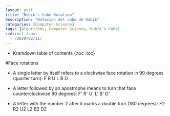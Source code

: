```yaml
---
layout: post
title: "Rubik's Cube Notation"
description: "Notacion del cubo de Rubik"
categories: [Computer Science]
tags: [Algorithms, Computer Science, Rubik's Cube]
redirect_from:
  - /2020/02/11/
---
```


* Kramdown table of contents
{:toc .toc}

#Face rotations

* A single letter by itself refers to a clockwise face rotation in 90 degrees (quarter turn):
F R U L B D

* A letter followed by an apostrophe means to turn that face counterclockwise 90 degrees:
F' R' U' L' B' D'

* A letter with the number 2 after it marks a double turn (180 degrees):
F2 R2 U2 L2 B2 D2
